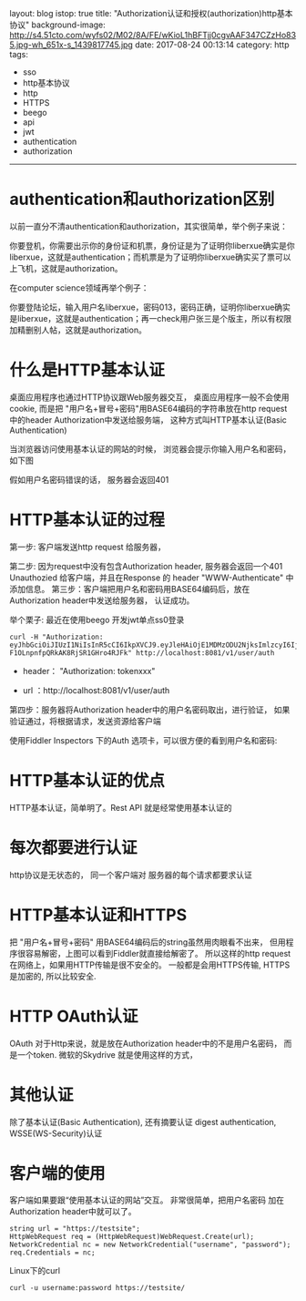 layout: blog
istop: true
title: "Authorization认证和授权(authorization)http基本协议"
background-image: http://s4.51cto.com/wyfs02/M02/8A/FE/wKioL1hBFTjj0cgvAAF347CZzHo835.jpg-wh_651x-s_1439817745.jpg
date:  2017-08-24 00:13:14
category: http
tags:
- sso
- http基本协议
- http
- HTTPS
- beego
- api
- jwt
- authentication
- authorization
---
# authentication和authorization区别

以前一直分不清authentication和authorization，其实很简单，举个例子来说： 

你要登机，你需要出示你的身份证和机票，身份证是为了证明你liberxue确实是你liberxue，这就是authentication；而机票是为了证明你liberxue确实买了票可以上飞机，这就是authorization。 


在computer science领域再举个例子： 

你要登陆论坛，输入用户名liberxue，密码013，密码正确，证明你liberxue确实是liberxue，这就是authentication；再一check用户张三是个版主，所以有权限加精删别人帖，这就是authorization。

# 什么是HTTP基本认证
桌面应用程序也通过HTTP协议跟Web服务器交互， 桌面应用程序一般不会使用cookie, 而是把 "用户名+冒号+密码"用BASE64编码的字符串放在http request 中的header Authorization中发送给服务端， 这种方式叫HTTP基本认证(Basic Authentication)

当浏览器访问使用基本认证的网站的时候， 浏览器会提示你输入用户名和密码，如下图

假如用户名密码错误的话， 服务器会返回401 

# HTTP基本认证的过程
第一步:  客户端发送http request 给服务器， 

第二步:  因为request中没有包含Authorization header,  服务器会返回一个401 Unauthozied 给客户端，并且在Response 的 header "WWW-Authenticate" 中添加信息。
第三步：客户端把用户名和密码用BASE64编码后，放在Authorization header中发送给服务器， 认证成功。

举个栗子:
最近在使用beego 开发jwt单点ss0登录
```
curl -H "Authorization: eyJhbGciOiJIUzI1NiIsInR5cCI6IkpXVCJ9.eyJleHAiOjE1MDMzODU2NjksImlzcyI6IjAxMyJ9.nw2p6xZcEoHae-F1OLnpnfpQRkAK8RjSR1GHro4RJFk" http://localhost:8081/v1/user/auth
```
- header： "Authorization: tokenxxx" 

- url ：http://localhost:8081/v1/user/auth 

第四步：服务器将Authorization header中的用户名密码取出，进行验证， 如果验证通过，将根据请求，发送资源给客户端

使用Fiddler Inspectors 下的Auth 选项卡，可以很方便的看到用户名和密码:


# HTTP基本认证的优点
HTTP基本认证，简单明了。Rest API 就是经常使用基本认证的

 

# 每次都要进行认证
http协议是无状态的， 同一个客户端对 服务器的每个请求都要求认证

 

# HTTP基本认证和HTTPS
把 "用户名+冒号+密码" 用BASE64编码后的string虽然用肉眼看不出来， 但用程序很容易解密，上图可以看到Fiddler就直接给解密了。 所以这样的http request 在网络上，如果用HTTP传输是很不安全的。 一般都是会用HTTPS传输, HTTPS是加密的, 所以比较安全.

 

# HTTP OAuth认证
OAuth 对于Http来说，就是放在Authorization header中的不是用户名密码， 而是一个token.
微软的Skydrive 就是使用这样的方式， 
 


 
# 其他认证
除了基本认证(Basic Authentication), 还有摘要认证 digest authentication, WSSE(WS-Security)认证
 
 
# 客户端的使用
客户端如果要跟“使用基本认证的网站”交互。 非常很简单，把用户名密码 加在Authorization header中就可以了。
 
```Csharp
string url = "https://testsite";
HttpWebRequest req = (HttpWebRequest)WebRequest.Create(url);
NetworkCredential nc = new NetworkCredential("username", "password");
req.Credentials = nc;
 ```

Linux下的curl
```
curl -u username:password https://testsite/
```